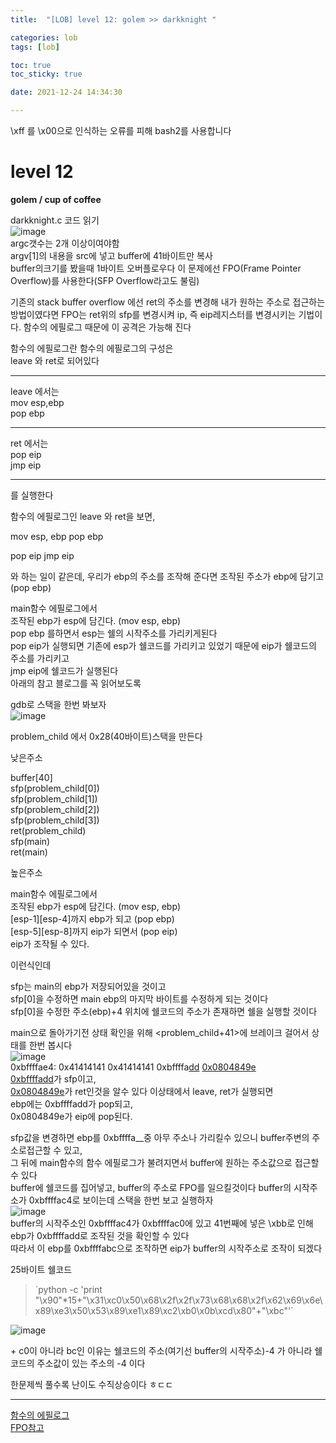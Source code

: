```yaml
---
title:  "[LOB] level 12: golem >> darkknight "

categories: lob
tags: [lob]

toc: true
toc_sticky: true

date: 2021-12-24 14:34:30

---
```

\xff 를 \x00으로 인식하는 오류를 피해 bash2를 사용합니다

# level 12

**golem / cup of coffee**

darkknight.c 코드 읽기  
![image](https://user-images.githubusercontent.com/69203345/147332506-a58598d0-3671-4dec-8c50-8af7355fd6d4.png)  
argc갯수는 2개 이상이여야함  
argv[1]의 내용을 src에 넣고 buffer에 41바이트만 복사  
buffer의크기를 봤을때 1바이트 오버플로우다
이 문제에선 FPO(Frame Pointer Overflow)를 사용한다(SFP Overflow라고도 불림)  

기존의 stack buffer overflow 에선 ret의 주소를 변경해 내가 원하는 주소로 접근하는 방법이였다면 FPO는 ret위의 sfp를 변경시켜 ip, 즉 eip레지스터를 변경시키는 기법이다. 함수의 에필로그 때문에 이 공격은 가능해 진다

함수의 에필로그란 함수의 에필로그의 구성은  
leave 와 ret로 되어있다  

---

leave 에서는  
mov esp,ebp  
pop ebp  

---

ret 에서는  
pop eip  
jmp eip

---
를 실행한다

함수의 에필로그인 leave 와 ret을 보면,

mov esp, ebp
pop ebp

pop eip
jmp eip

와 하는 일이 같은데, 우리가 ebp의 주소를 조작해 준다면
조작된 주소가 ebp에 담기고 (pop ebp)

main함수 에필로그에서  
조작된 ebp가 esp에 담긴다. (mov esp, ebp)  
pop ebp 를하면서 esp는 쉘의 시작주소를 가리키게된다  
pop eip가 실행되면 기존에 esp가 쉘코드를 가리키고 있었기 때문에 eip가 쉘코드의 주소를 가리키고  
jmp eip에 쉘코드가 실행된다  
아래의 참고 블로그를 꼭 읽어보도록 

gdb로 스택을 한번 봐보자  
![image](https://user-images.githubusercontent.com/69203345/147353941-cc7cbb6c-ecf8-43a8-88fc-3042e47f8135.png)  

problem_child 에서 0x28(40바이트)스택을 만든다

낮은주소

buffer[40]  
sfp(problem_child[0])  
sfp(problem_child[1])  
sfp(problem_child[2])  
sfp(problem_child[3])  
ret(problem_child)  
sfp(main)  
ret(main)

높은주소 

main함수 에필로그에서  
조작된 ebp가 esp에 담긴다. (mov esp, ebp)  
[esp-1][esp-4]까지 ebp가 되고 (pop ebp)  
[esp-5][esp-8]까지 eip가 되면서 (pop eip)  
eip가 조작될 수 있다.

이런식인데  

sfp는 main의 ebp가 저장되어있을 것이고  
sfp[0]을 수정하면 main ebp의 마지막 바이트를 수정하게 되는 것이다    
sfp[0]을 수정한 주소(ebp)+4 위치에 쉘코드의 주소가 존재하면 쉘을 실행할 것이다  

main으로 돌아가기전 상태 확인을 위해 <problem_child+41>에 브레이크 걸어서 상태를 한번 봅시다  
![image](https://user-images.githubusercontent.com/69203345/147355096-7c9e229e-2bb3-4cde-aa8d-630bb2d8edf6.png)  
0xbffffae4:     0x41414141      0x41414141      0xbffffa<U>dd</U>      <U>0x0804849e</U>    
<U>0xbffffadd</U>가 sfp이고,  
<U>0x0804849e</U>가 ret인것을 알수 있다
이상태에서 leave, ret가 실행되면  
ebp에는 0xbffffadd가 pop되고,  
0x0804849e가 eip에 pop된다.

sfp값을 변경하면 ebp를 0xbffffa__중 아무 주소나 가리킬수 있으니 buffer주변의 주소로접근할 수 있고,  
그 뒤에 main함수의 함수 에필로그가 불려지면서 buffer에 원하는 주소값으로 접근할 수 있다   
buffer에 쉘코드를 집어넣고, buffer의 주소로 FPO를 일으킬것이다
buffer의 시작주소가 0xbffffac4로 보이는데 스택을 한번 보고 실행하자  
![image](https://user-images.githubusercontent.com/69203345/147358797-43e5de89-29a1-488b-8a70-ad361a10c27a.png)  
buffer의 시작주소인 0xbffffac4가 0xbffffac0에 있고 41번째에 넣은 \xbb로 인해 ebp가 0xbffffadd로 조작된 것을 확인할 수 있다  
따라서 이 ebp를 0xbffffabc으로 조작하면 eip가 buffer의 시작주소로 조작이 되겠다

25바이트 쉘코드  
> \`python -c 'print "\x90"*15+"\x31\xc0\x50\x68\x2f\x2f\x73\x68\x68\x2f\x62\x69\x6e\x89\xe3\x50\x53\x89\xe1\x89\xc2\xb0\x0b\xcd\x80"+"\xbc"'`

![image](https://user-images.githubusercontent.com/69203345/147359386-70b0212a-816b-4353-9554-724f67abb705.png)

\+ c0이 아니라 bc인 이유는 쉘코드의 주소(여기선 buffer의 시작주소)-4 가 아니라 쉘코드의 주소값이 있는 주소의 -4 이다


한문제씩 풀수록 난이도 수직상승이다 ㅎㄷㄷ

---
[함수의 에필로그](https://dokhakdubini.tistory.com/227?category=809542)  
[FPO참고](https://dokhakdubini.tistory.com/228)